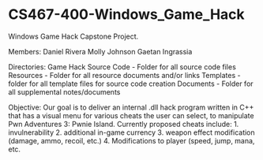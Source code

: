 # CS467-400-Windows_Game_Hack
Windows Game Hack Capstone Project.

Members: 
Daniel Rivera
Molly Johnson
Gaetan Ingrassia

Directories:
Game Hack Source Code - Folder for all source code files
Resources - Folder for all resource documents and/or links
Templates - folder for all template files for source code creation
Documents - Folder for all supplemental notes/documents

Objective:
Our goal is to deliver an internal .dll hack program written in C++ that has 
a visual menu for various cheats the user can select, to manipulate 
Pwn Adventures 3: Pwnie Island. Currently proposed 
cheats include:
	1. invulnerability
	2. additional in-game currency
	3. weapon effect modification (damage, ammo, recoil, etc.)
	4. Modifications to player (speed, jump, mana, etc.


